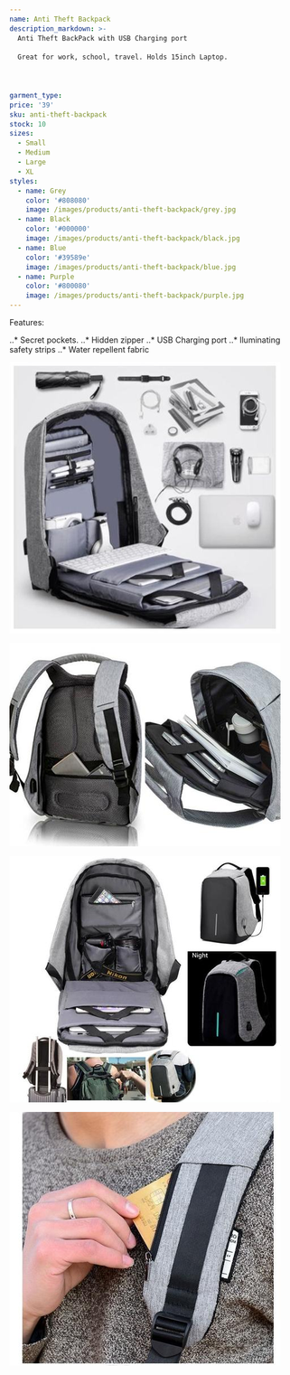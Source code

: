 ```yaml
---
name: Anti Theft Backpack
description_markdown: >-
  Anti Theft BackPack with USB Charging port

  Great for work, school, travel. Holds 15inch Laptop.
  
  
  
garment_type:
price: '39'
sku: anti-theft-backpack
stock: 10
sizes:
  - Small
  - Medium
  - Large
  - XL
styles:
  - name: Grey
    color: '#808080'
    image: /images/products/anti-theft-backpack/grey.jpg
  - name: Black
    color: '#000000'
    image: /images/products/anti-theft-backpack/black.jpg
  - name: Blue
    color: '#39589e'
    image: /images/products/anti-theft-backpack/blue.jpg
  - name: Purple
    color: '#800080'
    image: /images/products/anti-theft-backpack/purple.jpg
---
```


Features:

..* Secret pockets.
..* Hidden zipper
..* USB Charging port
..* lluminating safety strips
..* Water repellent fabric

![](/images/products/anti-theft-backpack/capacity.jpg)

![](/images/products/anti-theft-backpack/look.jpg)

![](/images/products/anti-theft-backpack/stripe.jpg)

![](/images/products/anti-theft-backpack/tickets.jpg)